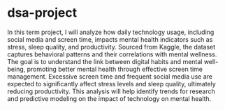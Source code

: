 # dsa-project

In this term project, I will analyze how daily technology usage, including social media and screen time, impacts mental health indicators such as stress, sleep quality, and productivity. Sourced from Kaggle, the dataset captures behavioral patterns and their correlations with mental wellness. The goal is to understand the link between digital habits and mental well-being, promoting better mental health through effective screen time management. Excessive screen time and frequent social media use are expected to significantly affect stress levels and sleep quality, ultimately reducing productivity. This analysis will help identify trends for research and predictive modeling on the impact of technology on mental health.



